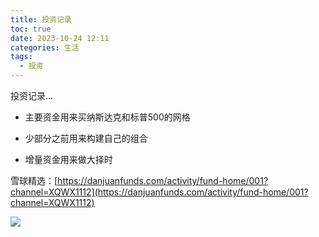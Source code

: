 ```yaml
---
title: 投资记录
toc: true
date: 2023-10-24 12:11
categories: 生活
tags:
  - 投资
---
```

投资记录...

<!-- more -->

- 主要资金用来买纳斯达克和标普500的网格

- 少部分之前用来构建自己的组合

- 增量资金用来做大择时

  
雪球精选：[https://danjuanfunds.com/activity/fund-home/001?channel=XQWX1112](https://danjuanfunds.com/activity/fund-home/001?channel=XQWX1112)

![](Pasted%20image%2020231024141830.png)